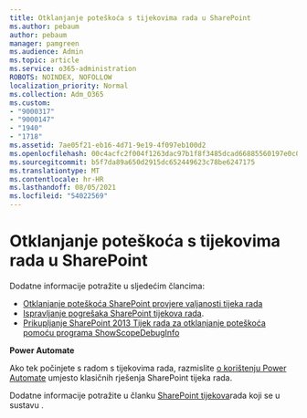 ```yaml
---
title: Otklanjanje poteškoća s tijekovima rada u SharePoint
ms.author: pebaum
author: pebaum
manager: pamgreen
ms.audience: Admin
ms.topic: article
ms.service: o365-administration
ROBOTS: NOINDEX, NOFOLLOW
localization_priority: Normal
ms.collection: Adm_O365
ms.custom:
- "9000317"
- "9000147"
- "1940"
- "1718"
ms.assetid: 7ae05f21-eb16-4d71-9e19-4f097eb100d2
ms.openlocfilehash: 00c4acfc2f004f1263dac97b1f8f3485dcad66885560197e0c0a6e13e8cd34b1
ms.sourcegitcommit: b5f7da89a650d2915dc652449623c78be6247175
ms.translationtype: MT
ms.contentlocale: hr-HR
ms.lasthandoff: 08/05/2021
ms.locfileid: "54022569"
---
```

# <a name="troubleshoot-workflows-in-sharepoint"></a>Otklanjanje poteškoća s tijekovima rada u SharePoint

Dodatne informacije potražite u sljedećim člancima:

- [Otklanjanje poteškoća SharePoint provjere valjanosti tijeka rada](/sharepoint/dev/general-development/troubleshooting-sharepoint-server-workflow-validation-errors-in-visio)
- [Ispravljanje pogrešaka SharePoint tijekova rada](/sharepoint/dev/general-development/debugging-sharepoint-server-workflows).
- [Prikupljanje SharePoint 2013 Tijek rada za otklanjanje poteškoća pomoću programa ShowScopeDebugInfo](/sharepoint/troubleshoot/workflows/gather-workflow-data)

**Power Automate**

Ako tek počinjete s radom s tijekovima rada, razmislite [o korištenju Power Automate](/power-automate/modern-approvals) umjesto klasičnih rješenja SharePoint tijeka rada.

Dodatne informacije potražite u članku [SharePoint tijekova](/alchemyinsights/sharepoint-workflows-retiring)rada koji se u sustavu .
